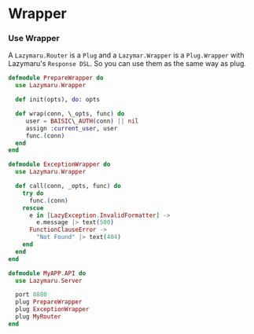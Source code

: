 # Wrapper

### Use Wrapper
A `Lazymaru.Router` is a `Plug` and a `Lazymar.Wrapper` is a `Plug.Wrapper` with Lazymaru's `Response DSL`. So you can use them as the same way as plug.

```elixir
defmodule PrepareWrapper do
  use Lazymaru.Wrapper

  def init(opts), do: opts

  def wrap(conn, \_opts, func) do
     user = BAISIC\_AUTH(conn) || nil
     assign :current_user, user
     func.(conn)
  end
end

defmodule ExceptionWrapper do
  use Lazymaru.Wrapper

  def call(conn, _opts, func) do
    try do
      func.(conn)
    rescue
      e in [LazyException.InvalidFormatter] ->
        e.message |> text(500)
      FunctionClauseError ->
        "Not Found" |> text(404)
    end
  end
end

defmodule MyAPP.API do
  use Lazymaru.Server

  port 8880
  plug PrepareWrapper
  plug ExceptionWrapper
  plug MyRouter
end
```
